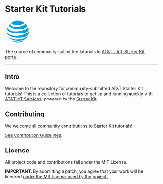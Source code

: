 # Starter Kit Tutorials

![AT&T Logo](./images/att-logo.png)

The source of community-submitted tutorials to [AT&T's IoT Starter Kit portal](https://starterkit.att.com).

------

## Intro

Welcome to the repository for community-submitted AT&T Starter Kit tutorials!
This is a collection of tutorials to get up and running quickly with [AT&T IoT Services](https://iot-services.att.com), powered by the [Starter Kit](https://starterkit.att.com).

## Contributing

We welcome all community contributions to Starter Kit tutorials!

[See Contribution Guidelines](./CONTRIBUTING.md).

## License

All project code and contributions fall under the MIT License.

**IMPORTANT**: By submitting a patch, you agree that your work will be
licensed [under the MIT license used by the project.](./LICENSE)
